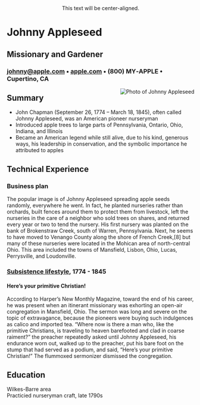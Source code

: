 <!DOCTYPE html>
<html>
<head>
	<meta charset="utf-8"/>
	<title>Johnny Appleseed Resume</title>
	<link type="text/css" rel="stylesheet" href="resume.css"/>
</head>
<body>
<center>This text will be center-aligned.</center>
<h1 id="johnnyappleseed">Johnny Appleseed</h1>

<h2 id="missionaryandgardener">Missionary and Gardener</h2>

<h3 id="johnnyapple.comemailbullapple.comsitebull800 my‑applebullcupertinoca"><a href="&#109;&#97;&#105;&#108;&#x74;&#111;&#x3a;&#x6a;&#x6f;&#110;&#x79;&#x40;&#x61;&#x70;&#112;&#108;&#101;&#46;&#99;&#111;&#109;" class="link">&#106;&#x6f;&#104;&#110;&#x6e;&#x79;&#x40;&#x61;&#112;&#x70;&#x6c;&#101;&#46;&#99;&#x6f;&#109;</a> &bull; <a href="http://apple.com/" class="link">apple.com</a> &bull; (800) MY‑APPLE &bull; Cupertino, CA</h3>

<p><img src="johnny.jpg" alt="Photo of Johnny Appleseed" id="pic" style="float: right" /></p>

<h2 id="summary">Summary</h2>

<ul>
<li>John Chapman (September 26, 1774 – March 18, 1845), often called Johnny Appleseed, was an American pioneer nurseryman</li>
<li>Introduced apple trees to large parts of Pennsylvania, Ontario, Ohio, Indiana, and Illinois</li>
<li>Became an American legend while still alive, due to his kind, generous ways, his leadership in conservation, and the symbolic importance he attributed to apples</li>
</ul>

<h2 id="technicalexperience">Technical Experience</h2>

<h3 id="businessplan">Business plan</h3>

<p>The popular image is of Johnny Appleseed spreading apple seeds randomly, everywhere he went. In fact, he planted nurseries rather than orchards, built fences around them to protect them from livestock, left the nurseries in the care of a neighbor who sold trees on shares, and returned every year or two to tend the nursery. His first nursery was planted on the bank of Brokenstraw Creek, south of Warren, Pennsylvania. Next, he seems to have moved to Venango County along the shore of French Creek,[8] but many of these nurseries were located in the Mohican area of north-central Ohio. This area included the towns of Mansfield, Lisbon, Ohio, Lucas, Perrysville, and Loudonville.</p>

<h3 id="subsistencelifestylesubsistence1774-1845"><a href="https://en.wikipedia.org/wiki/Johnny_Appleseed#Subsistence_lifestyle">Subsistence lifestyle</a>, 1774 - 1845</h3>

<h4 id="heresyourprimitivechristian">Here&#8217;s your primitive Christian!</h4>

<p>According to Harper&#8217;s New Monthly Magazine, toward the end of his career, he was present when an itinerant missionary was exhorting an open-air congregation in Mansfield, Ohio. The sermon was long and severe on the topic of extravagance, because the pioneers were buying such indulgences as calico and imported tea. &#8220;Where now is there a man who, like the primitive Christians, is traveling to heaven barefooted and clad in coarse raiment?&#8221; the preacher repeatedly asked until Johnny Appleseed, his endurance worn out, walked up to the preacher, put his bare foot on the stump that had served as a podium, and said, &#8220;Here&#8217;s your primitive Christian!&#8221; The flummoxed sermonizer dismissed the congregation.</p>

<h2 id="education">Education</h2>

<p>Wilkes-Barre area<br/>
Practicied nurseryman craft, late 1790s</p>

</body>
</html>
